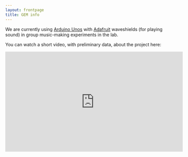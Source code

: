 ```yaml
---
layout: frontpage
title: GEM info
---
```


We are currently using [Arduino Unos](https://www.arduino.cc/) with [Adafruit](https://www.adafruit.com/) waveshields (for playing sound) in group music-making experiments in the lab.    

You can watch a short video, with preliminary data, about the project here: 

<iframe width="560" height="315" src="https://www.youtube.com/embed/optqIxLbz2k" title="YouTube video player" frameborder="0" allow="accelerometer; autoplay; clipboard-write; encrypted-media; gyroscope; picture-in-picture" allowfullscreen></iframe>

  
  


